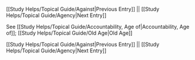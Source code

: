 [[Study Helps/Topical Guide/Against|Previous Entry]]  ||  [[Study Helps/Topical Guide/Agency|Next Entry]]

 See [[Study Helps/Topical Guide/Accountability, Age of|Accountability, Age of]]; [[Study Helps/Topical Guide/Old Age|Old Age]]

[[Study Helps/Topical Guide/Against|Previous Entry]]  ||  [[Study Helps/Topical Guide/Agency|Next Entry]]